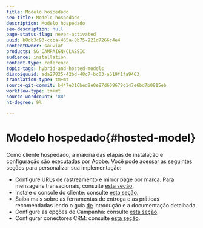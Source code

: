 ```yaml
---
title: Modelo hospedado
seo-title: Modelo hospedado
description: Modelo hospedado
seo-description: null
page-status-flag: never-activated
uuid: b8db3c93-ccba-465a-8b75-921d7266c4e4
contentOwner: sauviat
products: SG_CAMPAIGN/CLASSIC
audience: installation
content-type: reference
topic-tags: hybrid-and-hosted-models
discoiquuid: ada27825-42bd-48c7-bc03-a619f1fa9463
translation-type: tm+mt
source-git-commit: b447e316bed8e0e87d608679c147e6bd7b0815eb
workflow-type: tm+mt
source-wordcount: '88'
ht-degree: 9%

---
```



# Modelo hospedado{#hosted-model}

Como cliente hospedado, a maioria das etapas de instalação e configuração são executadas por Adobe. Você pode acessar as seguintes seções para personalizar sua implementação:

* Configure URLs de rastreamento e mirror page por marca. Para mensagens transacionais, consulte [esta seção](../../message-center/using/configuring-multibranding.md).
* Instale o console do cliente: consulte [esta seção](../../installation/using/installing-the-client-console.md).
* Saiba mais sobre as ferramentas de entrega e as práticas recomendadas lendo o guia [de](../../delivery/using/deliverability-key-points.md) introdução e a documentação [](../../delivery/using/about-deliverability.md)detalhada.
* Configure as opções de Campanha: consulte [esta seção](../../installation/using/configuring-campaign-options.md).
* Configurar conectores CRM: consulte [esta seção](../../platform/using/crm-connectors.md).


